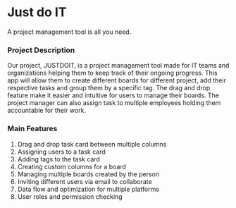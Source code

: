 # Just do IT
A project management tool is all you need.

### Project Description
Our project, JUSTDOIT, is a project management tool made for IT teams and organizations helping them to keep track of their ongoing progress. This app will allow them to create different boards for different project, add their respective tasks and group them by a specific tag. The drag and drop feature make it easier and intuitive for users to manage their boards. The project manager can also assign task to multiple employees holding them accountable for their work.

### Main Features
1. Drag and drop task card between multiple columns
2. Assigning users to a task card
3. Adding tags to the task card
4. Creating custom columns for a board
5. Managing multiple boards created by the person
6. Inviting different users via email to collaborate
7. Data flow and optimization for multiple platforms
8. User roles and permission checking
